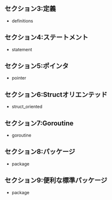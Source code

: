 ## セクション3:定義
- definitions

## セクション4:ステートメント
- statement

## セクション5:ポインタ
- pointer

## セクション6:Structオリエンテッド
- struct_oriented

## セクション7:Goroutine
- goroutine

## セクション8:パッケージ
- package

## セクション9:便利な標準パッケージ
- package
